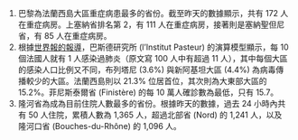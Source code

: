 1. 巴黎為法蘭西島大區重症病患最多的省份。截至昨天的數據顯示，共有 172 人在重症病房。上塞納省排名第 2，有 111 人在重症病房，接著則是塞納聖但尼省，有 85 人在重症病房。
1. 根據[世界報的報導](https://bit.ly/37JPo1j)，巴斯德研究所 \(l’Institut Pasteur\) 的演算模型顯示，每 10 個法國人就有 1 人感染過肺炎（原文寫 100 人中有超過 11 人），其中每個大區的感染人口比例又不同，布列塔尼 \(3.6%\) 與新阿基坦大區 \(4.4%\) 為病毒傳播較少的大區。法蘭西島則以 21.3% 位居首位，其次則為大東部大區的 15.2%。菲尼斯泰爾省 \(Finistère\) 的每 10 萬人確診數為最低，只有 15.7。
1. 隆河省為成為目前住院人數最多的省份。根據昨天的數據，過去 24 小時內共有 50 人住院，累積人數為 1,365 人，超過北部省 \(Nord\) 的 1,241 人，以及隆河口省 \(Bouches-du-Rhône\) 的 1,096 人。